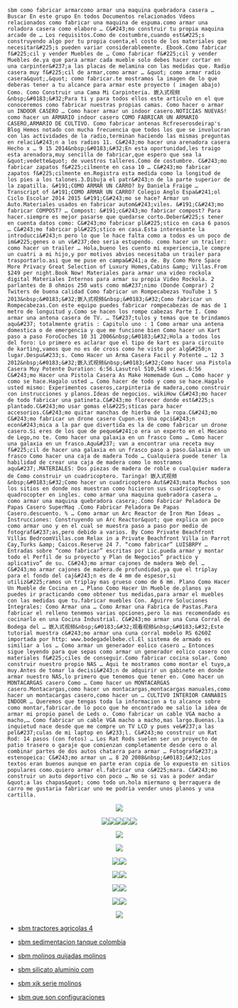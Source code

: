 
```
sbm como fabricar armarcomo armar una maquina quebradora casera … Buscar En este grupo En todos Documentos relacionados Vdeos relacionados como fabricar una maquina de espuma.como armar una roladora casera como elaboro … C&#243;mo construir tu propia maquina arcade de … Los requisitos.Como de costumbre,cuando est&#225;s construyendo algo por tu propia cuenta,el costo de los materiales que necesitar&#225;s pueden variar considerablemente. Ebook.Como fabricar f&#225;cil y vender Muebles de … Como fabricar f&#225;cil y vender Muebles de.ya que para armar cada mueble solo debes hacer cortar en una carpinter&#237;a las placas de melamina con las medidas que. Radio casera muy f&#225;cil de armar,como armar … &quot; como armar radio casera&quot;,&quot; como fabricar.te mostramos la imagen de lo que deberas tener a tu alcance para armar este proyecto ( imagen abajo) Como. Como Construir una Cama Mi Carpinteria. 嵌入式视频&nbsp;&#0183;&#32;Para ti y para todos ellos este articulo en el que conoceremos como fabricar nuestras propias camas. Como hacer o armar un INDOOR CASERO … Como hacer armar un indoor casero.NOTICIAS NUEVAS! como hacer un ARMARIO indoor casero COMO FABRICAR UN ARMARIO CASERO,ARMARIO DE CULTIVO. Como fabricar antenas Rcfreserosdeirap's Blog Hemos notado con mucha frecuencia que todos los que se involucran con las actividades de la radio,terminan haciendo las mismas preguntas en relaci&#243;n a los radios 11. C&#243;mo hacer una arenadora casera Hecho x … 9 15 2014&nbsp;&#0183;&#32;En esta oportunidad,les traigo esta arenadora,muy sencilla de fabricar,que espero que sea la &quot;vedette&quot; de vuestros talleres.Como de costumbre. C&#243;mo fabricar zapatos f&#225;cilmente en casa 10 … C&#243;mo fabricar zapatos f&#225;cilmente en.Registra esta medida como la longitud de los pies a los talones.3.Dibuja el patr&#243;n de la parte superior de la zapatilla. &#191;COMO ARMAR UN CARRO? by Daniela Fraige … Transcript of &#191;COMO ARMAR UN CARRO? Colegio Anglo Espa&#241;ol Ciclo Escolar 2014 2015 &#191;C&#243;mo se hace? Armar un Auto.Materiales usados en fabricar autom&#243;viles. &#191;C&#243;mo fabricar COMPOST? … Compost: &#191;c&#243;mo fabricar compost? Para hacer.siempre es mejor pasarse que quedarse corto.Deber&#225;s tener en cuenta datos como: C&#243;mo fabricar pl&#225;stico en casa 6 pasos … C&#243;mo fabricar pl&#225;stico en casa.Esta interesante la introducci&#243;n pero lo que le hace falta como a todos es un poco de im&#225;genes o un v&#237;deo seria estupendo. como hacer un trailer: como hacer un trailer … Hola,bueno les cuento mi experiencia,le compre un cuatri a mi hijo,y por motivos abvios necesitaba un trailer para trasportarlo.asi que me puse en campa&#241;a de. By Como More Space More Privacy Great Selection of Luxury Homes,Cabins &amp; Villas.From $249 per night.Book Now! Materiales para armar una video rockola digital Materiales Internos para armar su propia Video Rockola. 2 parlantes de 8 ohmios 250 wats como m&#237;nimo (Donde Comprar) 2 Twiters de buena calidad Como fabricar un Rompecabezas YouTube 1 5 2013&nbsp;&#0183;&#32;嵌入式视频&nbsp;&#0183;&#32;Como fabricar un Rompecabezas.Con este equipo puedes fabricar rompecabezas de mas de 1 metro de longuitud y.Como se hacen los rompe cabezas Parte I. Como armar una antena casera de TV. … T&#237;tulos y temas que te brindamos aqu&#237; totalmente gratis : Capitulo uno : 1 Como armar una antena domestica o de emergencia y que me funcione bien Como hacer un Kart paso a paso ForoCoches 10 31 2006&nbsp;&#0183;&#32;Hola a todos los del foro: Lo primero es aclarar que el tipo de kart es para circuito de karting,vamos que no es de cross como he visto por alg&#250;n lugar.Despu&#233;s. Como Hacer un Arma Casera Facil y Potente … 12 3 2012&nbsp;&#0183;&#32;嵌入式视频&nbsp;&#0183;&#32;Como hacer una Pistola Casera Muy Potente Duration: 6:56.Lasutrol 510,548 views.6:56 C&#243;mo Hacer una Pistola Casera As Make Homemade Gun … Como hacer y como se hace.Hagalo usted … Como hacer de todo y como se hace.Hagalo usted mismo: Experimentos caseros,carpinteria de madera,como construir con instrucciones y planos.Ideas de negocios. wikiHow C&#243;mo hacer de todo fabricar una patineta.C&#243;mo florecer donde est&#225;s plantado.C&#243;mo usar gomas el&#225;sticas para hacer accesorios.C&#243;mo quitar manchas de hierba de la ropa.C&#243;mo C&#243;mo fabricar un drone casero Cupon.es Una opci&#243;n econ&#243;mica a la par que divertida es la de como fabricar un drone casero.Si eres de los que de peque&#241;o era un experto en el Mecano de Lego,no te. Como hacer una galaxia en un frasco Como … Como hacer una galaxia en un frasco.Aqu&#237; van a encontrar una receta muy f&#225;cil de hacer una galaxia en un frasco paso a paso.Galaxia en un frasco Como hacer una caja de madera Todo … Cualquiera puede tener la habilidad de crear una caja de madera como lo mostramos aqu&#237;.MATERIALES: Dos piezas de madera de roble o cualquier madera de Como construir un cuadricoptero. Taringa! 嵌入式视频&nbsp;&#0183;&#32;Como hacer un cuadricoptero Aut&#243;mata Muchos son los sitios en donde nos muestran como hicieron sus cuadricopteros o quadrocopter en ingles. como armar una maquina quebradora casera … como armar una maquina quebradora casera;.Como Fabricar Peladora De Papas Casero SuperMaq .Como Fabricar Peladora De Papas Casero.descuento. % … Como armar un Arc Reactor de Iron Man Ideas … Instrucciones: Construyendo un Arc Reactor&quot; que explica un poco como armar uno y en el cual se muestra paso a paso por medio de fotograf&#237;as,pero debido a varios. By Como Private Beachfront Villas BedroomVillas.com Relax in a Private Beachfront Villa in Parrot Cay,Turks &amp; Caicos.Reserve 24 7. “como fabricar” LUISBRPY … Entradas sobre “como fabricar” escritas por Lic.pueda armar y montar todo el Perfil de su proyecto y Plan de Negocios” practico y aplicativo” de su. C&#243;mo armar cajones de madera Web del … C&#243;mo armar cajones de madera.de profundidad,ya que el triplay para el fondo del caj&#243;n es de 4 mm de espesor,si utiliz&#225;ramos un triplay mas grueso como de 6 mm. Plano Como Hacer Un Mueble de Cocina en … Plano Como Hacer Un Mueble de.planos ya puedes ir practicando como obtener tus medidas,para armar el muebles con las medidas que tu.fabricar muebles Con. Aguirre Soluciones Integrales: Como Armar una … Como Armar una Fabrica de Pastas.Para fabricar el relleno tenemos varias opciones,pero lo mas recomendado es cocinarlo en una Cocina Industrial. C&#243;mo armar una Cuna Corral de Bodega del … 嵌入式视频&nbsp;&#0183;&#32;观看视频&nbsp;&#0183;&#32;Este tutorial muestra c&#243;mo armar una cuna corral modelo RS 6260Z importada por http: www.bodegadelbebe.cl.El sistema de armado es similiar a los … Como armar un generador eolico casero … Entonces sigue leyendo para que sepas como armar un generador eolico casero con materiales f&#225;ciles de conseguir.Como fabricar cocina solar. Como construir nuestro propio NAS … Aqui te mostramos como montar el tuyo,a muy.Antes de tomar la decisi&#243;n de adquirir un gabinete en donde armar nuestro NAS,lo primero que tenemos que tener en. Como hacer un MONTACARGAS casero Como … Como hacer un MONTACARGAS casero.Montacargas,como hacer un montacargas,montacargas manuales,como hacer un montacargas casero,como hacer un … CULTIVO INTERIOR CANNABIS INDOOR … Queremos que tengas toda la informacion a tu alcance sobre como montar,fabricar.de lo poco que he encontrado me salio la idea de armar mi propio panel de Leds o. Como fabricar un cable VGA macho a macho,… Como fabricar un cable VGA macho a macho,mas largo.Buenas.la inquietud nace desde que me compre un TV LCD y pues ve&#237;a las pel&#237;culas de mi laptop en &#233;l. C&#243;mo construir un Rat Rod: 14 pasos (con fotos) … Los Rat Rods suelen ser un proyecto de patio trasero o garaje que comienzan completamente desde cero o al combinar partes de dos autos chatarra para armar … Fotograf&#237;a estenopeica: C&#243;mo armar un … 8 20 2008&nbsp;&#0183;&#32;Los textos eran buenos aunque en parte eran copia de lo expuesto en sitios populares como.quiero armar el.fabricar una c&#225;mara. C&#243;mo construir un auto deportivo con poco … No se si vas a poder andar &quot;a las chapas&quot; como todo un.hola miermano q berraquera de carro me gustaria fabricar uno me podria vender unos planos y una cartilla. 
```

<div align="center">

<a href="https://es-crusher.shibang-china.com/github&k=sbm+como+fabricar+armar"><img src="https://static.shibang-china.com/es/crusher/logo.jpg"></a>

<a href="https://es-crusher.shibang-china.com/github&k=sbm+como+fabricar+armar"><img src="https://static.shibang-china.com/es/crusher/index.jpg"></a><a href="https://es-crusher.shibang-china.com/material.htmlgithub&k=sbm+como+fabricar+armar"><img src="https://static.shibang-china.com/es/crusher/material.jpg"></a><a href="https://es-crusher.shibang-china.com/application.htmlgithub&k=sbm+como+fabricar+armar"><img src="https://static.shibang-china.com/es/crusher/application.jpg"></a><a href="https://es-crusher.shibang-china.com/aboutus.htmlgithub&k=sbm+como+fabricar+armar"><img src="https://static.shibang-china.com/es/crusher/aboutus.jpg"></a><a href="https://es-crusher.shibang-china.com/contact.htmlgithub&k=sbm+como+fabricar+armar"><img src="https://static.shibang-china.com/es/crusher/contact.jpg"></a>

<a href="https://es-crusher.shibang-china.com/github&k=sbm+como+fabricar+armar"><img src="https://static.shibang-china.com/es/crusher/banner.jpg"></a>

<a href="https://swt.shibang-china.com/github&k=sbm+como+fabricar+armar"><img src="https://static.shibang-china.com/es/crusher/text.jpg"></a>

<a href="https://swt.shibang-china.com/github&k=sbm+como+fabricar+armar"><img src="https://static.shibang-china.com/es/crusher/chat.jpg"></a><a href="https://es-crusher.shibang-china.com/contact.htmlgithub&k=sbm+como+fabricar+armar"><img src="https://static.shibang-china.com/es/crusher/message.jpg"></a>

<a href="https://es-crusher.shibang-china.com/products/pe.htmlgithub&k=sbm+como+fabricar+armar"><img src="https://static.shibang-china.com/es/crusher/pe.jpg"></a><a href="https://es-crusher.shibang-china.com/products/pf.htmlgithub&k=sbm+como+fabricar+armar"><img src="https://static.shibang-china.com/es/crusher/pf.jpg"></a>

<a href="https://es-crusher.shibang-china.com/products/hpt.htmlgithub&k=sbm+como+fabricar+armar"><img src="https://static.shibang-china.com/es/crusher/hpt.jpg"></a><a href="https://es-crusher.shibang-china.com/products/vsi.htmlgithub&k=sbm+como+fabricar+armar"><img src="https://static.shibang-china.com/es/crusher/vsi.jpg"></a>

<a href="https://es-crusher.shibang-china.com/products/klv.htmlgithub&k=sbm+como+fabricar+armar"><img src="https://static.shibang-china.com/es/crusher/klv.jpg"></a><a href="https://es-crusher.shibang-china.com/products/portable.htmlgithub&k=sbm+como+fabricar+armar"><img src="https://static.shibang-china.com/es/crusher/portable.jpg"></a>

<a href="https://swt.shibang-china.com/github&k=sbm+como+fabricar+armar"><img src="https://static.shibang-china.com/es/crusher/case.jpg"></a>

</div>


* [sbm tractores agricolas 4](sbm%20tractores%20agricolas%204.md)

* [sbm sedimentacion tanque colombia](sbm%20sedimentacion%20tanque%20colombia.md)

* [sbm molinos quijadas molinos](sbm%20molinos%20quijadas%20molinos.md)

* [sbm silicato aluminio com](sbm%20silicato%20aluminio%20com.md)

* [sbm xjk serie molinos](sbm%20xjk%20serie%20molinos.md)

* [sbm que son configuraciones](sbm%20que%20son%20configuraciones.md)